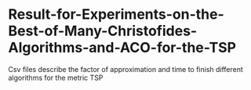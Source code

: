 # Result-for-Experiments-on-the-Best-of-Many-Christofides-Algorithms-and-ACO-for-the-TSP
Csv files describe the factor of approximation and time to finish different algorithms for the metric TSP

